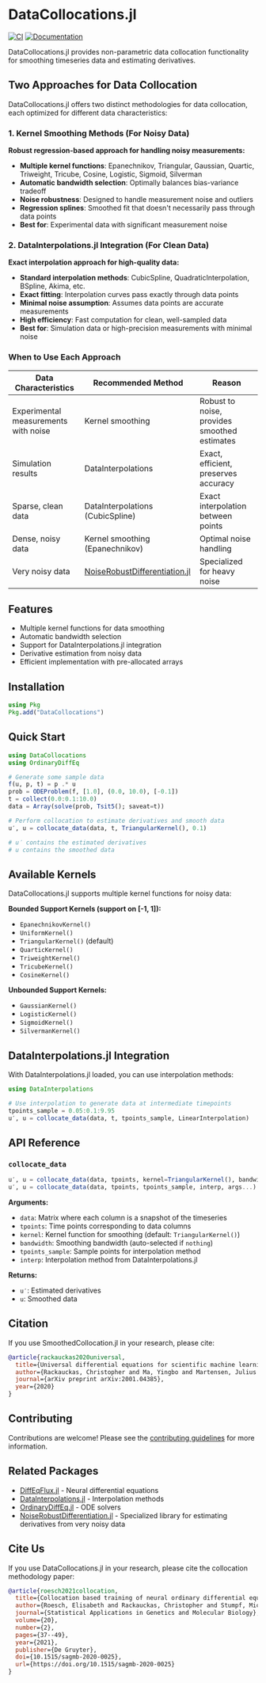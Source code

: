 # DataCollocations.jl

[![CI](https://github.com/SciML/DataCollocations.jl/actions/workflows/CI.yml/badge.svg)](https://github.com/SciML/DataCollocations.jl/actions/workflows/CI.yml)
[![Documentation](https://github.com/SciML/DataCollocations.jl/actions/workflows/documentation.yml/badge.svg)](https://sciml.github.io/DataCollocations.jl/)

DataCollocations.jl provides non-parametric data collocation functionality for smoothing timeseries data and estimating derivatives.

## Two Approaches for Data Collocation

DataCollocations.jl offers two distinct methodologies for data collocation, each optimized for different data characteristics:

### 1. Kernel Smoothing Methods (For Noisy Data)
**Robust regression-based approach for handling noisy measurements:**
- **Multiple kernel functions**: Epanechnikov, Triangular, Gaussian, Quartic, Triweight, Tricube, Cosine, Logistic, Sigmoid, Silverman
- **Automatic bandwidth selection**: Optimally balances bias-variance tradeoff
- **Noise robustness**: Designed to handle measurement noise and outliers
- **Regression splines**: Smoothed fit that doesn't necessarily pass through data points
- **Best for**: Experimental data with significant measurement noise

### 2. DataInterpolations.jl Integration (For Clean Data)
**Exact interpolation approach for high-quality data:**
- **Standard interpolation methods**: CubicSpline, QuadraticInterpolation, BSpline, Akima, etc.
- **Exact fitting**: Interpolation curves pass exactly through data points
- **Minimal noise assumption**: Assumes data points are accurate measurements
- **High efficiency**: Fast computation for clean, well-sampled data
- **Best for**: Simulation data or high-precision measurements with minimal noise

### When to Use Each Approach

| Data Characteristics | Recommended Method | Reason |
|---------------------|-------------------|---------|
| Experimental measurements with noise | Kernel smoothing | Robust to noise, provides smoothed estimates |
| Simulation results | DataInterpolations | Exact, efficient, preserves accuracy |
| Sparse, clean data | DataInterpolations (CubicSpline) | Exact interpolation between points |
| Dense, noisy data | Kernel smoothing (Epanechnikov) | Optimal noise handling |
| Very noisy data | [NoiseRobustDifferentiation.jl](https://adrianhill.de/NoiseRobustDifferentiation.jl/dev/examples/) | Specialized for heavy noise |

## Features

- Multiple kernel functions for data smoothing
- Automatic bandwidth selection
- Support for DataInterpolations.jl integration
- Derivative estimation from noisy data
- Efficient implementation with pre-allocated arrays

## Installation

```julia
using Pkg
Pkg.add("DataCollocations")
```

## Quick Start

```julia
using DataCollocations
using OrdinaryDiffEq

# Generate some sample data
f(u, p, t) = p .* u
prob = ODEProblem(f, [1.0], (0.0, 10.0), [-0.1])
t = collect(0.0:0.1:10.0)
data = Array(solve(prob, Tsit5(); saveat=t))

# Perform collocation to estimate derivatives and smooth data
u′, u = collocate_data(data, t, TriangularKernel(), 0.1)

# u′ contains the estimated derivatives
# u contains the smoothed data
```

## Available Kernels

DataCollocations.jl supports multiple kernel functions for noisy data:

**Bounded Support Kernels (support on [-1, 1]):**
- `EpanechnikovKernel()`
- `UniformKernel()`
- `TriangularKernel()` (default)
- `QuarticKernel()`
- `TriweightKernel()`
- `TricubeKernel()`
- `CosineKernel()`

**Unbounded Support Kernels:**
- `GaussianKernel()`
- `LogisticKernel()`
- `SigmoidKernel()`
- `SilvermanKernel()`

## DataInterpolations.jl Integration

With DataInterpolations.jl loaded, you can use interpolation methods:

```julia
using DataInterpolations

# Use interpolation to generate data at intermediate timepoints
tpoints_sample = 0.05:0.1:9.95
u′, u = collocate_data(data, t, tpoints_sample, LinearInterpolation)
```

## API Reference

### `collocate_data`

```julia
u′, u = collocate_data(data, tpoints, kernel=TriangularKernel(), bandwidth=nothing)
u′, u = collocate_data(data, tpoints, tpoints_sample, interp, args...)
```

**Arguments:**
- `data`: Matrix where each column is a snapshot of the timeseries
- `tpoints`: Time points corresponding to data columns
- `kernel`: Kernel function for smoothing (default: `TriangularKernel()`)
- `bandwidth`: Smoothing bandwidth (auto-selected if `nothing`)
- `tpoints_sample`: Sample points for interpolation method
- `interp`: Interpolation method from DataInterpolations.jl

**Returns:**
- `u′`: Estimated derivatives
- `u`: Smoothed data

## Citation

If you use SmoothedCollocation.jl in your research, please cite:

```bibtex
@article{rackauckas2020universal,
  title={Universal differential equations for scientific machine learning},
  author={Rackauckas, Christopher and Ma, Yingbo and Martensen, Julius and Warner, Collin and Zubov, Kirill and Supekar, Rohit and Skinner, Dominic and Ramadhan, Ali and Edelman, Alan},
  journal={arXiv preprint arXiv:2001.04385},
  year={2020}
}
```

## Contributing

Contributions are welcome! Please see the [contributing guidelines](CONTRIBUTING.md) for more information.

## Related Packages

- [DiffEqFlux.jl](https://github.com/SciML/DiffEqFlux.jl) - Neural differential equations
- [DataInterpolations.jl](https://github.com/SciML/DataInterpolations.jl) - Interpolation methods
- [OrdinaryDiffEq.jl](https://github.com/SciML/OrdinaryDiffEq.jl) - ODE solvers
- [NoiseRobustDifferentiation.jl](https://adrianhill.de/NoiseRobustDifferentiation.jl/dev/examples/) - Specialized library for estimating derivatives from very noisy data

## Cite Us

If you use DataCollocations.jl in your research, please cite the collocation methodology paper:

```bibtex
@article{roesch2021collocation,
  title={Collocation based training of neural ordinary differential equations},
  author={Roesch, Elisabeth and Rackauckas, Christopher and Stumpf, Michael P. H.},
  journal={Statistical Applications in Genetics and Molecular Biology},
  volume={20},
  number={2},
  pages={37--49},
  year={2021},
  publisher={De Gruyter},
  doi={10.1515/sagmb-2020-0025},
  url={https://doi.org/10.1515/sagmb-2020-0025}
}
```